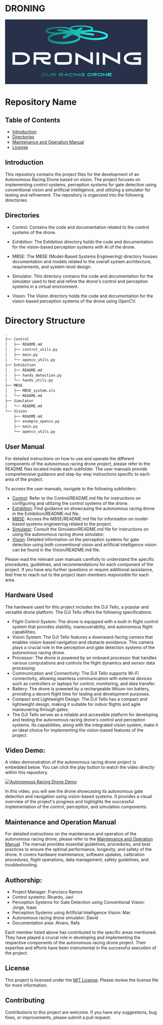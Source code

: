 # DRONING

![Droning_Logo](Images/Droning_logo.png)

# Repository Name

## Table of Contents

- [Introduction](#introduction)
- [Directories](#directories)
- [Maintenance and Operation Manual](#maintenance-and-operation-manual)
- [License](#license)

## Introduction
This repository contains the project files for the development of an Autonomous Racing Drone based on vision. The project focuses on implementing control systems, perception systems for gate detection using conventional vision and artificial intelligence, and utilizing a simulator for testing and refinement. The repository is organized into the following directories:

## Directories

- Control: Contains the code and documentation related to the control systems of the drone. <!--Please refer to the [Control/README.md](Control/README.md) file for detailed information about the control algorithms, maneuvering, stabilization, and flight characteristics. -->

- Exhibition: The Exhibition directory holds the code and documentation for the vision-based perception systems with AI of the drone.<!-- Please refer to the [Exhibition/README.md](Exhibition/README.md) file for details about past and upcoming exhibitions, as well as any related documentation. -->

- MBSE: The MBSE (Model-Based Systems Engineering) directory houses documentation and models related to the overall system architecture, requirements, and system-level design.<!-- Please refer to the [MBSE/README.md](MBSE/README.md) file for more information on the MBSE approach and the contents of this directory. -->

- Simulator: This directory contains the code and documentation for the simulator used to test and refine the drone's control and perception systems in a virtual environment.<!-- Please refer to the [Simulator/README.md](Simulator/README.md) file for instructions on setting up and using the simulator. -->

- Vision: The Vision directory holds the code and documentation for the vision-based perception systems of the drone using OpenCV.<!-- Please refer to the [Vision/README.md](Vision/README.md) file for detailed information on the vision-based algorithms, gate recognition techniques, and instructions for using these systems. -->



# Directory Structure

```sh
.
├── Control
│   ├── README.md
│   ├── control_utils.py
│   ├── main.py
│   └── opencv_utils.py
├── Exhibition
│   ├── README.md
│   ├── hands_detection.py
│   └── hands_utils.py
├── MBSE
│   ├── MBSE_system.slx
│   └── README.md
├── Simulator
│   └── README.md
└── Vision
    ├── README.md
    ├── example_opencv.py
    ├── main.py
    └── opencv_utils.py

```

## User Manual
For detailed instructions on how to use and operate the different components of the autonomous racing drone project, please refer to the README files located inside each subfolder. The user manuals provide comprehensive guidance and step-by-step instructions specific to each area of the project.

To access the user manuals, navigate to the following subfolders:

- [Control](Control/README.md): Refer to the Control/README.md file for instructions on configuring and utilizing the control systems of the drone.
- [Exhibition](Exhibition/README.md): Find guidance on showcasing the autonomous racing drone in the Exhibition/README.md file.
- [MBSE](MBSE/README.md): Access the MBSE/README.md file for information on model-based systems engineering related to the project.
- [Simulator](Simulator/README.md): Consult the Simulator/README.md file for instructions on using the autonomous racing drone simulator.
- [Vision](Vision/README.md): Detailed information on the perception systems for gate detection using both conventional vision and artificial intelligence vision can be found in the Vision/README.md file.

Please read the relevant user manuals carefully to understand the specific procedures, guidelines, and recommendations for each component of the project. If you have any further questions or require additional assistance, feel free to reach out to the project team members responsible for each area.

## Hardware Used
The hardware used for this project includes the DJI Tello, a popular and versatile drone platform. The DJI Tello offers the following specifications:

- Flight Control System: The drone is equipped with a built-in flight control system that provides stability, maneuverability, and autonomous flight capabilities.
- Vision System: The DJI Tello features a downward-facing camera that enables vision-based navigation and obstacle avoidance. This camera plays a crucial role in the perception and gate detection systems of the autonomous racing drone.
- Processor: The drone is powered by an onboard processor that handles various computations and controls the flight dynamics and sensor data processing.
- Communication and Connectivity: The DJI Tello supports Wi-Fi connectivity, allowing seamless communication with external devices such as controllers or laptops for control, monitoring, and data transfer.
- Battery: The drone is powered by a rechargeable lithium-ion battery, providing a decent flight time for testing and development purposes.
- Compact and Lightweight Design: The DJI Tello has a compact and lightweight design, making it suitable for indoor flights and agile maneuvering through gates.
- The DJI Tello serves as a reliable and accessible platform for developing and testing the autonomous racing drone's control and perception systems. Its capabilities, along with the integrated vision system, make it an ideal choice for implementing the vision-based features of the project.

## Video Demo:

A video demonstration of the autonomous racing drone project is embedded below. You can click the play button to watch the video directly within this repository.

[![Autonomous Racing Drone Demo](https://www.youtube.com/emVEsn3bQUY/0.jpg)](https://www.youtube.com/watch?v=emVEsn3bQUY)

In this video, you will see the drone showcasing its autonomous gate detection and navigation using vision-based systems. It provides a visual overview of the project's progress and highlights the successful implementation of the control, perception, and simulation components.

## Maintenance and Operation Manual

For detailed instructions on the maintenance and operation of the autonomous racing drone, please refer to the [Maintenance and Operation Manual](./Documents/Maintenance_and_operation.md). The manual provides essential guidelines, procedures, and best practices to ensure the optimal performance, longevity, and safety of the drone. It covers hardware maintenance, software updates, calibration procedures, flight operations, data management, safety guidelines, and troubleshooting.


## Authorship:
   - Project Manager: Francisco Ramos
   - Control systems: Ricardo, Javi
   - Perception Systems for Gate Detection using Conventional Vision: Jorge, Isaac
   - Perception Systems using Artificial Intelligence Vision: Mar
   - Autonomous racing drone simulator: David
   - Documentation area: Alvaro, Rafa

Each member listed above has contributed to the specific areas mentioned. They have played a crucial role in developing and implementing the respective components of the autonomous racing drone project. Their expertise and efforts have been instrumental in the successful execution of the project.


## License

This project is licensed under the [MIT License](LICENSE). Please review the license file for more information.

## Contributing

Contributions to this project are welcome. If you have any suggestions, bug fixes, or improvements, please submit a pull request.